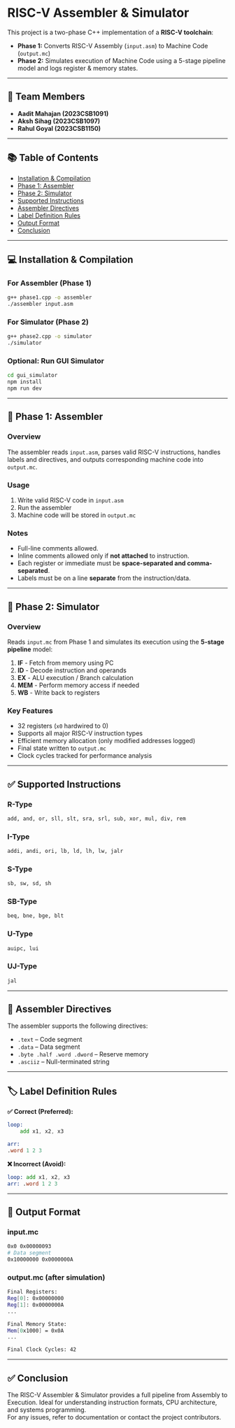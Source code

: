 # RISC-V Assembler & Simulator

This project is a two-phase C++ implementation of a **RISC-V toolchain**:  
- **Phase 1:** Converts RISC-V Assembly (`input.asm`) to Machine Code (`output.mc`)  
- **Phase 2:** Simulates execution of Machine Code using a 5-stage pipeline model and logs register & memory states.

---

## 👥 Team Members
- **Aadit Mahajan (2023CSB1091)**
- **Aksh Sihag (2023CSB1097)**
- **Rahul Goyal (2023CSB1150)**

---

## 📚 Table of Contents
- [Installation & Compilation](#installation--compilation)
- [Phase 1: Assembler](#phase-1-assembler)
- [Phase 2: Simulator](#phase-2-simulator)
- [Supported Instructions](#supported-instructions)
- [Assembler Directives](#assembler-directives)
- [Label Definition Rules](#label-definition-rules)
- [Output Format](#output-format)
- [Conclusion](#conclusion)

---

## 💻 Installation & Compilation

### For Assembler (Phase 1)
```bash
g++ phase1.cpp -o assembler
./assembler input.asm
```

### For Simulator (Phase 2)
```bash
g++ phase2.cpp -o simulator
./simulator
```

### Optional: Run GUI Simulator
```bash
cd gui_simulator
npm install
npm run dev
```

---

## 🔧 Phase 1: Assembler

### Overview
The assembler reads `input.asm`, parses valid RISC-V instructions, handles labels and directives, and outputs corresponding machine code into `output.mc`.

### Usage
1. Write valid RISC-V code in `input.asm`
2. Run the assembler
3. Machine code will be stored in `output.mc`

### Notes
- Full-line comments allowed.
- Inline comments allowed only if **not attached** to instruction.
- Each register or immediate must be **space-separated and comma-separated**.
- Labels must be on a line **separate** from the instruction/data.

---

## 🧪 Phase 2: Simulator

### Overview
Reads `input.mc` from Phase 1 and simulates its execution using the **5-stage pipeline** model:
1. **IF** - Fetch from memory using PC  
2. **ID** - Decode instruction and operands  
3. **EX** - ALU execution / Branch calculation  
4. **MEM** - Perform memory access if needed  
5. **WB** - Write back to registers  

### Key Features
- 32 registers (`x0` hardwired to 0)
- Supports all major RISC-V instruction types
- Efficient memory allocation (only modified addresses logged)
- Final state written to `output.mc`
- Clock cycles tracked for performance analysis

---

## ✅ Supported Instructions

### R-Type
```bash
add, and, or, sll, slt, sra, srl, sub, xor, mul, div, rem
```

### I-Type
```bash
addi, andi, ori, lb, ld, lh, lw, jalr
```

### S-Type
```bash
sb, sw, sd, sh
```

### SB-Type
```bash
beq, bne, bge, blt
```

### U-Type
```bash
auipc, lui
```

### UJ-Type
```bash
jal
```

---

## 📁 Assembler Directives

The assembler supports the following directives:
- `.text` – Code segment
- `.data` – Data segment
- `.byte .half .word .dword` – Reserve memory
- `.asciiz` – Null-terminated string

---

## 🏷️ Label Definition Rules

**✅ Correct (Preferred):**
```asm
loop:
    add x1, x2, x3

arr:
.word 1 2 3
```

**❌ Incorrect (Avoid):**
```asm
loop: add x1, x2, x3
arr: .word 1 2 3
```

---

## 🧾 Output Format

### input.mc
```bash
0x0 0x00000093
# Data segment
0x10000000 0x0000000A
```

### output.mc (after simulation)
```bash
Final Registers:
Reg[0]: 0x00000000
Reg[1]: 0x0000000A
...

Final Memory State:
Mem[0x1000] = 0x0A
...

Final Clock Cycles: 42
```

---

## ✅ Conclusion

The RISC-V Assembler & Simulator provides a full pipeline from Assembly to Execution. Ideal for understanding instruction formats, CPU architecture, and systems programming.  
For any issues, refer to documentation or contact the project contributors.
